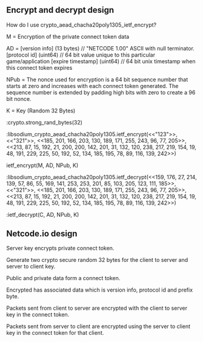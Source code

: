 # 

## Encrypt and decrypt design

How do I use crypto_aead_chacha20poly1305_ietf_encrypt?

M = Encryption of the private connect token data 

AD = 
[version info] (13 bytes)       // "NETCODE 1.00" ASCII with null terminator.
[protocol id] (uint64)          // 64 bit value unique to this particular game/application
[expire timestamp] (uint64)     // 64 bit unix timestamp when this connect token expires

NPub =
The nonce used for encryption is a 64 bit sequence number that starts at zero and increases with each connect token generated. The sequence number is extended by padding high bits with zero to create a 96 bit nonce.

K = Key (Random 32 Bytes)

:crypto.strong_rand_bytes(32)

:libsodium_crypto_aead_chacha20poly1305.ietf_encrypt(<<"123">>, <<"321">>, <<185, 201, 166, 203, 130, 189, 171, 255, 243, 96, 77, 205>>, <<213, 87, 15, 192, 21, 200, 200, 142, 201, 31, 132, 120, 238, 217, 219, 154, 19, 48, 191, 229, 225, 50, 192, 52, 134, 185, 195, 78, 89, 116, 139, 242>>)

ietf_encrypt(M, AD, NPub, K)

:libsodium_crypto_aead_chacha20poly1305.ietf_decrypt(<<159, 176, 27, 214, 139, 57, 86, 55, 169, 141, 253, 253, 201, 85, 103, 205, 123, 111, 185>>, <<"321">>, <<185, 201, 166, 203, 130, 189, 171, 255, 243, 96, 77, 205>>, <<213, 87, 15, 192, 21, 200, 200, 142, 201, 31, 132, 120, 238, 217, 219, 154, 19, 48, 191, 229, 225, 50, 192, 52, 134, 185, 195, 78, 89, 116, 139, 242>>)

:ietf_decrypt(C, AD, NPub, K)

## Netcode.io design

Server key encrypts private connect token.

Generate two crypto secure random 32 bytes for the client to server and server to client key. 

Public and private data form a connect token.

Encrypted has associated data which is version info, protocol id and prefix byte.

Packets sent from client to server are encrypted with the client to server key in the connect token.

Packets sent from server to client are encrypted using the server to client key in the connect token for that client.